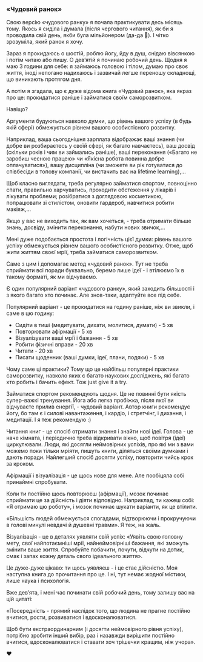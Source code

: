 ### «Чудовий ранок»

Свою версію «чудового ранку» я почала практикувати десь місяць тому. Якось я сиділа і думала (після чергового читання), як би я проводила свій день, якби була мільйонером (да-да 🌚). І чітко зрозуміла, який ранок я хочу.

Зараз я прокидаюсь о шостій, роблю йогу, йду в душ, снідаю вівсянкою і потім читаю або пишу. О девʼятій я починаю робочий день. Щодня я маю 3 години для себе: я займаюсь головою і тілом, думаю про своє життя, іноді непогано надихаюсь і зазвичай легше переношу складнощі, що виникають протягом дня.

А потім я згадала, що є дуже відома книга «Чудовий ранок», яка якраз про це: прокидатися раніше і займатися своїм саморозвитком.

Навіщо?

Аргументи будуються навколо думки, що рівень вашого успіху (в будь якій сфері) обмежується рівнем вашого особистісного розвитку.

Наприклад, ваша сьогоднішня зарплата відображає ваші знання (чи добре ви розбираєтесь у своїй сфері, як багато навчаєтесь), ваш досвід (скільки років і чим ви займались раніше), ваші переконання («Багато не заробиш чесною працею» чи «Якісна робота повинна добре оплачуватися»), вашу дисципліна (чи зможете ви рік готуватися до співбесіди в топову компанії, чи вистачить вас на lifetime learning),…

Щоб класно виглядати, треба регулярно займатися спортом, повноцінно спати, правильно харчуватись, проходити обстеження у лікарів і лікувати проблеми; розібратися з доглядовою косметикою, попрацювати зі стилістом, оновити гардероб, навчитися робити макіяж,… 

Якщо у вас не виходить так, як вам хочеться, - треба отримати більше знань, досвіду, змінити переконання, набути нових звичок,…

Мені дуже подобається простота і логічність цієї думки: рівень вашого успіху обмежується рівнем вашого особистісного розвитку. Отже, щоб жити життям своєї мрії, треба займатися саморозвитком.

Саме з цим і допомагає метод «чудовий ранок». Тут не треба сприймати всі поради буквально, беремо лише ідеї - і втілюємо їх в такому форматі, як ми відчуваємо.

Є один популярний варіант «чудового ранку», який заходить більшості і з якого багато хто починає. Але знов-таки, адаптуйте все під себе.

Популярний варіант - це прокидатися на годину раніше, ніж ви звикли, і саме в цю
годину:

- Сидіти в тиші (медитувати, дихати, молитися, думати) - 5 хв
- Повторювати афірмації - 5 хв
- Візуалізувати ваші мрії і бажання - 5 хв
- Робити фізичні вправи - 20 хв
- Читати - 20 хв
- Писати щоденник (ваші думки, ідеї, плани, подяки) - 5 хв

Чому саме ці практики? Тому що це найбільш популярні практики саморозвитку, навколо яких є багато наукових досліджень, які багато хто робить і бачить ефект.
Тож just give it a try.

Займатися спортом рекомендують щодня. Це не повинні бути якість супер-важкі тренування. Йога або легка пробіжка, після якої ви відчуваєте прилив енергії, - чудовий варіант. Автор книги рекомендує йогу, бо там є і силові навантаження, і кардіо, і стретчінг, і дихання, і медитації. І я теж рекомендую :)

Читання книг - це спосіб отримати знання і знайти нові ідеї. Голова - це наче кімната, і періодично треба відкривати вікно, щоб повітря (ідеї) циркулювали. Люди, які досягли неймовірних успіхів, про які ми з вами можемо поки тільки мріяти, пишуть книги, діляться своїми думками і дають поради. Найлегший спосіб досягти успіху, повторити чийсь
крок за кроком.

Афірмації і візуалізація - це щось нове для мене. Але пообіцяла собі принаймні спробувати.

Коли ти постійно щось повторюєш (афірмації), мозок починає сприймати це за дійсність і діяти відповідно. Наприклад, ти кажеш собі: «Я отримаю цю роботу», і мозок починає шукати варіанти, як це втілити.

«Більшість людей обмежується спогадами, відтворюючи і прокручуючи в голові минулі невдачі й душевні травми». Я теж, на жаль.

Візуалізація - це в деталях уявляти свій успіх: «Уявіть свою головну мету, свої найпотаємніші мрії, найнеймовірніші бажання, які зможуть змінити ваше життя. Спробуйте побачити, почути, відчути на дотик, смак і запах кожну деталь свого ідеального життя».

Це дуже-дуже цікаво: ти щось уявляєш - і це стає дійсністю. Моя наступна книга до прочитання про це. І ні, тут немає жодної містики, лише наука і психологія.

Вже девʼята, і мені час починати свій робочий день, тому залишу вас на цій цитаті:

«Посередність - прямий наслідок того, що людина не прагне постійно вчитися, рости, розвиватися і вдосконалюватися.

Щоб бути екстраординарним (і досягти неймовірного рівня успіху), потрібно зробити інший вибір, раз і назавжди вирішити постійно вчитися, вдосконалюватися і ставати хоч трішечки кращим, ніж учора».

♥️
